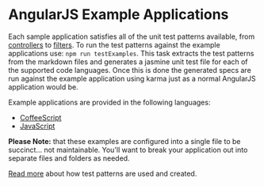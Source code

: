 # AngularJS Example Applications

Each sample application satisfies all of the unit test patterns available, from [controllers](../patterns/controller.md) to [filters](../patterns/filter.md). To run the test patterns against the example applications use: `npm run testExamples`. This task extracts the test patterns from the markdown files and generates a jasmine unit test file for each of the supported code languages. Once this is done the generated specs are run against the example application using karma just as a normal AngularJS application would be.

Example applications are provided in the following languages:

* [CoffeeScript](coffeescript)
* [JavaScript](javascript)

**Please Note:** that these examples are configured into a single file to be succinct... not maintainable. You'll want to break your application out into separate files and folders as needed.

[Read more](../#whats-an-angularjs-test-pattern) about how test patterns are used and created.
